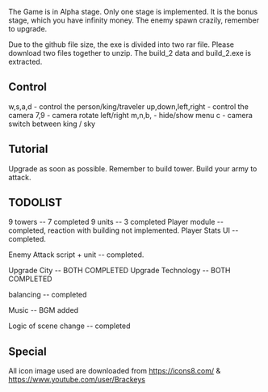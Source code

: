 The Game is in Alpha stage. Only one stage is implemented.
It is the bonus stage, which you have infinity money.
The enemy spawn crazily, remember to upgrade.

Due to the github file size, the exe is divided into two rar file.
Please download two files together to unzip. The build_2 data and build_2.exe
is extracted.

Control
-------
w,s,a,d - control the person/king/traveler
up,down,left,right - control the camera
7,9 - camera rotate left/right
m,n,b, - hide/show menu
c - camera switch between king / sky

Tutorial
--------
Upgrade as soon as possible.
Remember to build tower.
Build your army to attack.

TODOLIST
--------
9 towers -- 7 completed
9 units -- 3 completed
Player module -- completed, reaction with building not implemented.
Player Stats UI -- completed.

Enemy Attack script + unit -- completed.

Upgrade City -- BOTH COMPLETED
Upgrade Technology -- BOTH COMPLETED

balancing  -- completed

Music -- BGM added

Logic of scene change -- completed

Special
-------
All icon image used are downloaded from https://icons8.com/ & https://www.youtube.com/user/Brackeys

